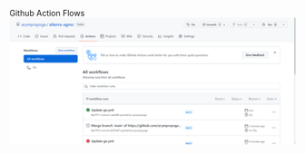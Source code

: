 Github Action Flows
    ![alt text](https://github.com/arymprayoga/alterra-agmc/blob/main/day10/Capture.PNG?raw=true)